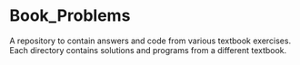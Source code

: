 # Book_Problems
A repository to contain answers and code from various textbook exercises. Each directory contains solutions and programs from a different textbook.
